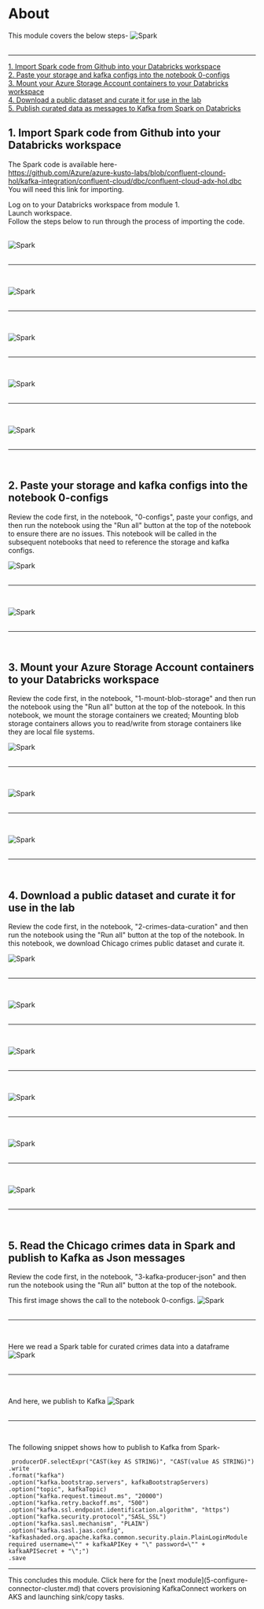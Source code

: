 # About

This module covers the below steps-
![Spark](images/Spark.png)
<br>
<br>
<hr>


[1.  Import Spark code from Github into your Databricks workspace]()<br>
[2.  Paste your storage and kafka configs into the notebook 0-configs]()<br>
[3.  Mount your Azure Storage Account containers to your Databricks workspace]()<br>
[4.  Download a public dataset and curate it for use in the lab]()<br>
[5.  Publish curated data as messages to Kafka from Spark on Databricks]()<br>

## 1.  Import Spark code from Github into your Databricks workspace

The Spark code is available here-<br>
https://github.com/Azure/azure-kusto-labs/blob/confluent-clound-hol/kafka-integration/confluent-cloud/dbc/confluent-cloud-adx-hol.dbc
<br>You will need this link for importing.<br>


Log on to your Databricks workspace from module 1.  <br>
Launch workspace.  <br>
Follow the steps below to run through the process of importing the code.<br><br>




![Spark](images/04-import-01.png)
<br>
<br>
<hr>
<br>

![Spark](images/04-import-02.png)
<br>
<br>
<hr>
<br>

![Spark](images/04-import-03.png)
<br>
<br>
<hr>
<br>

![Spark](images/04-import-04.png)
<br>
<br>
<hr>
<br>

![Spark](images/04-import-05.png)
<br>
<br>
<hr>
<br>

## 2.  Paste your storage and kafka configs into the notebook 0-configs
Review the code first, in the notebook, "0-configs", paste your configs, and then run the notebook using the "Run all" button at the top of the notebook to ensure there are no issues.  This notebook will be called in the subsequent notebooks that need to reference the storage and kafka configs.

![Spark](images/04-configs-01.png)
<br>
<br>
<hr>
<br>

![Spark](images/04-configs-02.png)
<br>
<br>
<hr>
<br>


## 3.  Mount your Azure Storage Account containers to your Databricks workspace
Review the code first, in the notebook, "1-mount-blob-storage" and then run the notebook using the "Run all" button at the top of the notebook.  In this notebook, we mount the storage containers we created; Mounting blob storage containers allows you to read/write from storage containers like they are local file systems.<br>

![Spark](images/04-mount-01.png)
<br>
<br>
<hr>
<br>

![Spark](images/04-mount-02.png)
<br>
<br>
<hr>
<br>

![Spark](images/04-mount-03.png)
<br>
<br>
<hr>
<br>

## 4.  Download a public dataset and curate it for use in the lab
Review the code first, in the notebook, "2-crimes-data-curation" and then run the notebook using the "Run all" button at the top of the notebook.  In this notebook, we download Chicago crimes public dataset and curate it. 

![Spark](images/04-curate-01.png)
<br>
<br>
<hr>
<br>

![Spark](images/04-curate-02.png)
<br>
<br>
<hr>
<br>

![Spark](images/04-curate-03.png)
<br>
<br>
<hr>
<br>

![Spark](images/04-curate-04.png)
<br>
<br>
<hr>
<br>

![Spark](images/04-curate-05.png)
<br>
<br>
<hr>
<br>

![Spark](images/04-curate-06.png)
<br>
<br>
<hr>
<br>



## 5.  Read the Chicago crimes data in Spark and publish to Kafka as Json messages
Review the code first, in the notebook, "3-kafka-producer-json" and then run the notebook using the "Run all" button at the top of the notebook.<br>

This first image shows the call to the notebook 0-configs.
![Spark](images/04-producer-01.png)
<br>
<br>
<hr>
<br>

Here we read a Spark table for curated crimes data into a dataframe
![Spark](images/04-producer-02.png)
<br>
<br>
<hr>
<br>

And here, we publish to Kafka
![Spark](images/04-producer-03.png)
<br>
<br>
<hr>
<br>


The following snippet shows how to publish to Kafka from Spark-
```
 producerDF.selectExpr("CAST(key AS STRING)", "CAST(value AS STRING)")
.write
.format("kafka")
.option("kafka.bootstrap.servers", kafkaBootstrapServers)
.option("topic", kafkaTopic)
.option("kafka.request.timeout.ms", "20000")
.option("kafka.retry.backoff.ms", "500")
.option("kafka.ssl.endpoint.identification.algorithm", "https")
.option("kafka.security.protocol","SASL_SSL") 
.option("kafka.sasl.mechanism", "PLAIN") 
.option("kafka.sasl.jaas.config", "kafkashaded.org.apache.kafka.common.security.plain.PlainLoginModule required username=\"" + kafkaAPIKey + "\" password=\"" + kafkaAPISecret + "\";")
.save
```

<hr>
This concludes this module.  Click here for the [next module](5-configure-connector-cluster.md) that covers provisioning KafkaConnect workers on AKS and launching sink/copy tasks.
